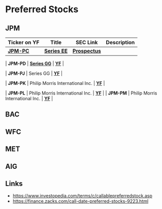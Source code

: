 # Preferred Stocks

## JPM
Ticker on YF | Title | SEC Link | Description
--- | --- | --- | ---
| **[JPM-PC](https://finance.yahoo.com/quote/JPM-PC)** | **[Series EE](https://www.stockmarketmba.com/analyze.php?s=JPM-C)** | **[Prospectus](https://www.sec.gov/Archives/edgar/data/19617/000119312519012162/d676915d424b2.htm#supp676915_4)**

| **JPM-PD** | **[Series GG](https://www.stockmarketmba.com/analyze.php?s=JPM-D)** | **[YF](https://finance.yahoo.com/quote/JPM-PD)** |

| **JPM-PJ** | Series GG | **[YF](https://finance.yahoo.com/quote/PM)** |

| **JPM-PK** | Philip Morris International Inc. | **[YF](https://finance.yahoo.com/quote/PM)** |

| **JPM-PL** | Philip Morris International Inc. | **[YF](https://finance.yahoo.com/quote/PM)** |
| **JPM-PM** | Philip Morris International Inc. | **[YF](https://finance.yahoo.com/quote/PM)** |

## BAC

## WFC

## MET

## AIG

## Links
- https://www.investopedia.com/terms/c/callablepreferredstock.asp
- https://finance.zacks.com/call-date-preferred-stocks-9223.html
